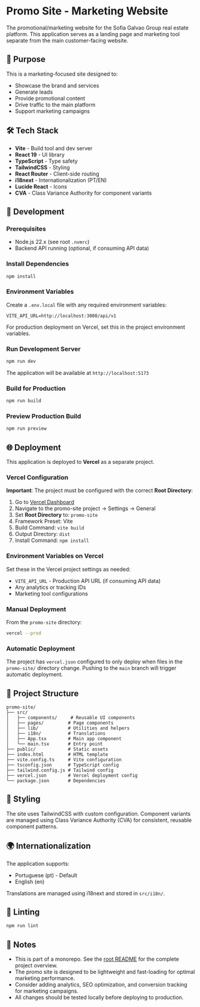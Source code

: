# Promo Site - Marketing Website

The promotional/marketing website for the Sofia Galvao Group real estate platform. This application serves as a landing page and marketing tool separate from the main customer-facing website.

## 🎯 Purpose

This is a marketing-focused site designed to:
- Showcase the brand and services
- Generate leads
- Provide promotional content
- Drive traffic to the main platform
- Support marketing campaigns

## 🛠️ Tech Stack

- **Vite** - Build tool and dev server
- **React 19** - UI library
- **TypeScript** - Type safety
- **TailwindCSS** - Styling
- **React Router** - Client-side routing
- **i18next** - Internationalization (PT/EN)
- **Lucide React** - Icons
- **CVA** - Class Variance Authority for component variants

## 🚀 Development

### Prerequisites
- Node.js 22.x (see root `.nvmrc`)
- Backend API running (optional, if consuming API data)

### Install Dependencies
```bash
npm install
```

### Environment Variables
Create a `.env.local` file with any required environment variables:
```env
VITE_API_URL=http://localhost:3000/api/v1
```

For production deployment on Vercel, set this in the project environment variables.

### Run Development Server
```bash
npm run dev
```

The application will be available at `http://localhost:5173`

### Build for Production
```bash
npm run build
```

### Preview Production Build
```bash
npm run preview
```

## 🌐 Deployment

This application is deployed to **Vercel** as a separate project.

### Vercel Configuration

**Important**: The project must be configured with the correct **Root Directory**:

1. Go to [Vercel Dashboard](https://vercel.com/dashboard)
2. Navigate to the promo-site project → Settings → General
3. Set **Root Directory** to: `promo-site`
4. Framework Preset: Vite
5. Build Command: `vite build`
6. Output Directory: `dist`
7. Install Command: `npm install`

### Environment Variables on Vercel
Set these in the Vercel project settings as needed:
- `VITE_API_URL` - Production API URL (if consuming API data)
- Any analytics or tracking IDs
- Marketing tool configurations

### Manual Deployment
From the `promo-site` directory:
```bash
vercel --prod
```

### Automatic Deployment
The project has `vercel.json` configured to only deploy when files in the `promo-site/` directory change. Pushing to the `main` branch will trigger automatic deployment.

## 📁 Project Structure

```
promo-site/
├── src/
│   ├── components/     # Reusable UI components
│   ├── pages/         # Page components
│   ├── lib/           # Utilities and helpers
│   ├── i18n/          # Translations
│   ├── App.tsx        # Main app component
│   └── main.tsx       # Entry point
├── public/            # Static assets
├── index.html         # HTML template
├── vite.config.ts     # Vite configuration
├── tsconfig.json      # TypeScript config
├── tailwind.config.js # Tailwind config
├── vercel.json        # Vercel deployment config
└── package.json       # Dependencies
```

## 🎨 Styling

The site uses TailwindCSS with custom configuration. Component variants are managed using Class Variance Authority (CVA) for consistent, reusable component patterns.

## 🌍 Internationalization

The application supports:
- Portuguese (pt) - Default
- English (en)

Translations are managed using i18next and stored in `src/i18n/`.

## 🧪 Linting

```bash
npm run lint
```

## 📝 Notes

- This is part of a monorepo. See the [root README](../README.md) for the complete project overview.
- The promo site is designed to be lightweight and fast-loading for optimal marketing performance.
- Consider adding analytics, SEO optimization, and conversion tracking for marketing campaigns.
- All changes should be tested locally before deploying to production.
